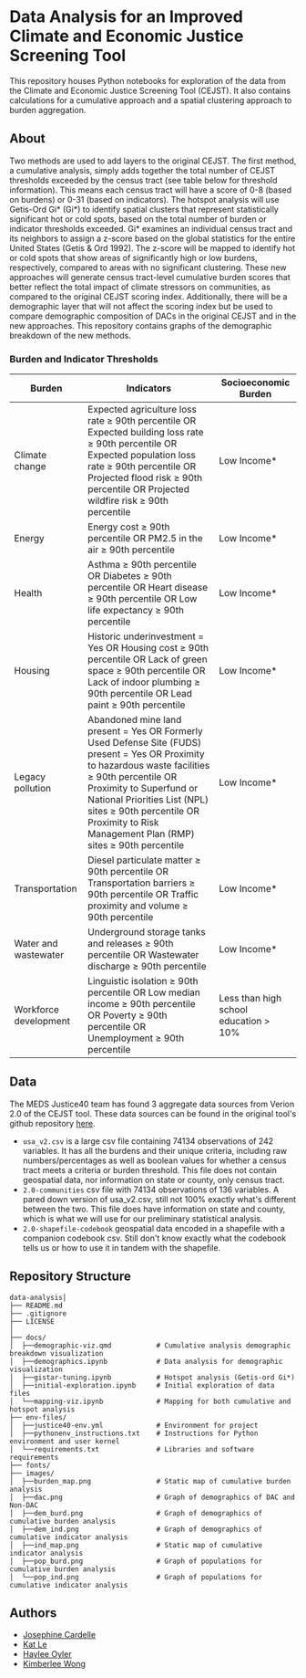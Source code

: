 # Data Analysis for an Improved Climate and Economic Justice Screening Tool
This repository houses Python notebooks for exploration of the data from the Climate and Economic Justice Screening Tool (CEJST). It also contains calculations for a cumulative approach and a spatial clustering approach to burden aggregation.
## About
Two methods are used to add layers to the original CEJST. The first method, a cumulative analysis, simply adds together the total number of CEJST thresholds exceeded by the census tract (see table below for threshold information). This means each census tract will have a score of 0-8 (based on burdens) or 0-31 (based on indicators).
The hotspot analysis will use Getis-Ord Gi* (Gi*) to identify spatial clusters that represent statistically significant hot or cold spots, based on the total number of burden or indicator thresholds exceeded. Gi* examines an individual census tract and its neighbors to assign a z-score based on the global statistics for the entire United States (Getis & Ord 1992). The z-score will be mapped to identify hot or cold spots that show areas of significantly high or low burdens, respectively, compared to areas with no significant clustering.
These new approaches will generate census tract-level cumulative burden scores that better reflect the total impact of climate stressors on communities, as compared to the original CEJST scoring index. Additionally, there will be a demographic layer that will not affect the scoring index but be used to compare demographic composition of DACs in the original CEJST and in the new approaches. This repository contains graphs of the demographic breakdown of the new methods.
### Burden and Indicator Thresholds
| Burden | Indicators | Socioeconomic Burden |
| ------------- | ------------- | ------------- |
| Climate change | Expected agriculture loss rate ≥ 90th percentile OR Expected building loss rate ≥ 90th percentile OR Expected population loss rate ≥ 90th percentile OR Projected flood risk ≥ 90th percentile OR Projected wildfire risk ≥ 90th percentile | Low Income* |
| Energy | Energy cost ≥ 90th percentile OR PM2.5 in the air ≥ 90th percentile  | Low Income* |
| Health | Asthma ≥ 90th percentile OR Diabetes ≥ 90th percentile OR Heart disease ≥ 90th percentile OR Low life expectancy ≥ 90th percentile | Low Income* |
| Housing | Historic underinvestment = Yes OR Housing cost ≥ 90th percentile OR Lack of green space ≥ 90th percentile OR Lack of indoor plumbing ≥ 90th percentile OR Lead paint ≥ 90th percentile | Low Income* |
| Legacy pollution | Abandoned mine land present = Yes OR Formerly Used Defense Site (FUDS) present = Yes OR Proximity to hazardous waste facilities ≥ 90th percentile OR Proximity to Superfund or National Priorities List (NPL) sites ≥ 90th percentile OR Proximity to Risk Management Plan (RMP) sites ≥ 90th percentile | Low Income* |
| Transportation | Diesel particulate matter ≥ 90th percentile OR Transportation barriers ≥ 90th percentile OR Traffic proximity and volume ≥ 90th percentile | Low Income* |
| Water and wastewater | Underground storage tanks and releases ≥ 90th percentile OR Wastewater discharge ≥ 90th percentile | Low Income* |
| Workforce development | Linguistic isolation ≥ 90th percentile OR Low median income ≥ 90th percentile OR Poverty ≥ 90th percentile OR Unemployment ≥ 90th percentile | Less than high school education > 10% |
## Data
The MEDS Justice40 team has found 3 aggregate data sources from Verion 2.0 of the CEJST tool. These data sources can be found in the original tool's github repository [here](https://github.com/agilesix/j40-cejst-2-dev-fork/blob/main/data/data-pipeline/README.md).
- `usa_v2.csv` is a large csv file containing 74134 observations of 242 variables. It has all the burdens and their unique criteria, including raw numbers/percentages as well as boolean values for whether a census tract meets a criteria or burden threshold. This file does not contain geospatial data, nor information on state or county, only census tract.
- `2.0-communities` csv file with 74134 observations of 136 variables. A pared down version of usa_v2.csv, still not 100% exactly what's different between the two. This file does have information on state and county, which is what we will use for our preliminary statistical analysis.
- `2.0-shapefile-codebook` geospatial data encoded in a shapefile with a companion codebook csv. Still don't know exactly what the codebook tells us or how to use it in tandem with the shapefile.
## Repository Structure
```
data-analysis│
├── README.md
├── .gitignore
├── LICENSE
│
├── docs/
│  ├──demographic-viz.qmd           # Cumulative analysis demographic breakdown visualization
│  ├──demographics.ipynb            # Data analysis for demographic visualization
│  ├──gistar-tuning.ipynb           # Hotspot analysis (Getis-ord Gi*)
│  ├──initial-exploration.ipynb     # Initial exploration of data files
│  └──mapping-viz.ipynb             # Mapping for both cumulative and hotspot analysis
├── env-files/
│  ├──justice40-env.yml             # Environment for project
│  ├──pythonenv_instructions.txt    # Instructions for Python environment and user kernel
│  └──requirements.txt              # Libraries and software requirements
├── fonts/
├── images/
│  ├──burden_map.png                # Static map of cumulative burden analysis
│  ├──dac.png                       # Graph of demographics of DAC and Non-DAC
│  ├──dem_burd.png                  # Graph of demographics of cumulative burden analysis
│  ├──dem_ind.png                   # Graph of demographics of cumulative indicator analysis
│  ├──ind_map.png                   # Static map of cumulative indicator analysis
│  ├──pop_burd.png                  # Graph of populations for cumulative burden analysis
│  └──pop_ind.png                   # Graph of populations for cumulative indicator analysis
```
## Authors
- [Josephine Cardelle](https://github.com/jocardelle)
- [Kat Le](https://github.com/katleyq)
- [Haylee Oyler](https://github.com/haylee360)
- [Kimberlee Wong](https://github.com/kimberleewong)
